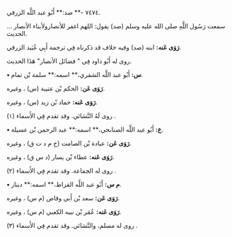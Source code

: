 ٧٤٧٤ -** صد:** أَبُو عبد اللَّه الزرقي.

سمعت رَسُول اللَّهِ صلى الله عليه وسلم (صد) يقول: اللهم اغفر للأنصارولأبناء الأنصار ... الحديث.

**رَوَى عَنه:** ابنه (صد) وفيه خلاف قد ذكرناه فِي ترجمة أَبِي عُبَيد الزرقي.

روى له أَبُو داود فِي " فضائل الأنصار" هَذَا الحديث.

**• س:** أَبُو عبد اللَّه الشقري،** اسمه:** سلمة بْن تمام.

**رَوَى عَن:** الحكم بْن عتيبة (س) ، وغيره.

**رَوَى عَنه:** حماد بْن زيد (س) ، وغيره.

روى لَهُ النَّسَائي. وقد تقدم فِي الأَسماء (١) .

**• ع:** أَبُو عبد اللَّه الصنابحي،** اسمه:** عبد الرحمن بْن عسيلة.

**رَوَى عَن:** عبادة بْن الصامت (خ م د ت ق) ، وغيره.

**رَوَى عَنه:** عطاء بْن يسار (د س ق) ، وغيره.

روى له الجماعة. وقد تقدم فِي الأَسماء (٢) .

**• م س:** أَبُو عبد اللَّه القراظ،** اسمه:** دينار.

**رَوَى عَن:** سعد بْن أَبي وقاص (م س) ، وغيره.

**رَوَى عَنه:** عُمَر بْن نبيه الكعبي (م س) ، وغيره.

روى له مسلم، والنَّسَائي. وقد تقدم فِي الأَسماء (٣) .